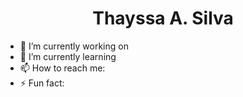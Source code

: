<h1 align="center">Thayssa A. Silva</h1>

- 🔭 I’m currently working on
- 🌱 I’m currently learning
- 📫 How to reach me: 
- ⚡ Fun fact: 

